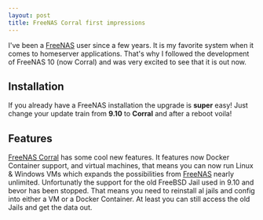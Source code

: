 ```yaml
---
layout: post
title: FreeNAS Corral first impressions
---
```


I've been a [FreeNAS](http://www.freenas.org/) user since a few years. It is my favorite system when it comes to homeserver applications.
That's why I followed the development of FreeNAS 10 (now Corral) and was very excited to see that it is out now. 

## Installation

If you already have a FreeNAS installation the upgrade is <b>super</b> easy! Just change your update train from <b>9.10</b> to <b>Corral</b> and after a reboot voila!

## Features

[FreeNAS Corral](http://www.freenas.org/) has some cool new features. It features now Docker Container support, and virtual machines, that means you can now run Linux & Windows VMs which expands the possibilities from [FreeNAS](http://www.freenas.org/) nearly unlimited. Unfortunatly the support for the old FreeBSD Jail used in 9.10 and bevor has been stopped. That means you need to reinstall al jails and config into either a VM or a Docker Container. At least you can still access the old Jails and get the data out.